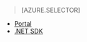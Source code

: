 > [AZURE.SELECTOR]
- [Portal](../articles/media-services-manage-content.md)
- [.NET SDK](../articles/media-services-index-content.md)

<!--HONumber=52--> 
